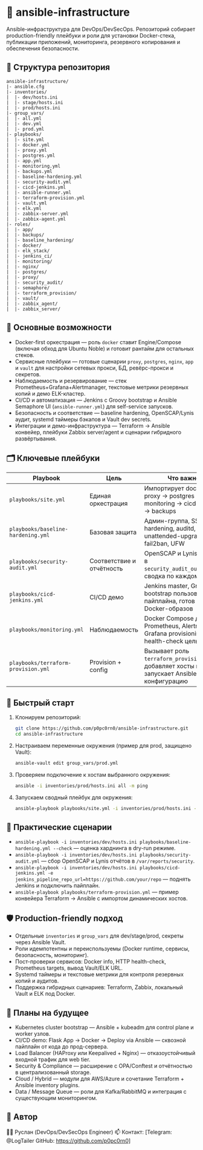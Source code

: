 # 🚀 ansible-infrastructure

Ansible-инфраструктура для DevOps/DevSecOps. Репозиторий собирает production-friendly плейбуки и роли для установки Docker-стека, публикации приложений, мониторинга, резервного копирования и обеспечения безопасности.

## 📂 Структура репозитория
```
ansible-infrastructure/
|- ansible.cfg
|- inventories/
|  |- dev/hosts.ini
|  |- stage/hosts.ini
|  |- prod/hosts.ini
|- group_vars/
|  |- all.yml
|  |- dev.yml
|  |- prod.yml
|- playbooks/
|  |- site.yml
|  |- docker.yml
|  |- proxy.yml
|  |- postgres.yml
|  |- app.yml
|  |- monitoring.yml
|  |- backups.yml
|  |- baseline-hardening.yml
|  |- security-audit.yml
|  |- cicd-jenkins.yml
|  |- ansible-runner.yml
|  |- terraform-provision.yml
|  |- vault.yml
|  |- elk.yml
|  |- zabbix-server.yml
|  |- zabbix-agent.yml
|- roles/
|  |- app/
|  |- backups/
|  |- baseline_hardening/
|  |- docker/
|  |- elk_stack/
|  |- jenkins_ci/
|  |- monitoring/
|  |- nginx/
|  |- postgres/
|  |- proxy/
|  |- security_audit/
|  |- semaphore/
|  |- terraform_provision/
|  |- vault/
|  |- zabbix_agent/
|  |- zabbix_server/
```

## 🔑 Основные возможности
- Docker-first оркестрация — роль `docker` ставит Engine/Compose (включая обход для Ubuntu Noble) и готовит рантайм для остальных стеков.
- Сервисные плейбуки — готовые сценарии `proxy`, `postgres`, `nginx`, `app` и `vault` для настройки сетевых прокси, БД, ревёрс-прокси и секретов.
- Наблюдаемость и резервирование — стек Prometheus+Grafana+Alertmanager, текстовые метрики резервных копий и демо ELK-кластер.
- CI/CD и автоматизация — Jenkins с Groovy bootstrap и Ansible Semaphore UI (`ansible-runner.yml`) для self-service запусков.
- Безопасность и соответствие — baseline hardening, OpenSCAP/Lynis аудит, systemd таймеры бэкапов и Vault dev secrets.
- Интеграции и демо-инфраструктура — Terraform -> Ansible конвейер, плейбуки Zabbix server/agent и сценарии гибридного развёртывания.

## 🗂️ Ключевые плейбуки
| Playbook | Цель | Что важно |
| --- | --- | --- |
| `playbooks/site.yml` | Единая оркестрация | Импортирует docker -> proxy -> postgres -> app -> monitoring -> cicd-jenkins -> backups |
| `playbooks/baseline-hardening.yml` | Базовая защита | Админ-группа, SSH hardening, auditd, unattended-upgrades, fail2ban, UFW |
| `playbooks/security-audit.yml` | Соответствие и отчётность | OpenSCAP и Lynis, отчёты в `security_audit_output_dir`, сводка по каждому хосту |
| `playbooks/cicd-jenkins.yml` | CI/CD демо | Jenkins master, Groovy bootstrap пользователя/пайплайна, готов к сборке Docker-образов |
| `playbooks/monitoring.yml` | Наблюдаемость | Docker Compose для Prometheus, Alertmanager, Grafana provisioning и health-check цель |
| `playbooks/terraform-provision.yml` | Provision + config | Вызывает роль `terraform_provision`, добавляет хосты и запускает Ansible пост-конфигурацию |

## 🚀 Быстрый старт
1. Клонируем репозиторий:
   ```bash
   git clone https://github.com/p0pc0rn0/ansible-infrastructure.git
   cd ansible-infrastructure
   ```
2. Настраиваем переменные окружения (пример для prod, защищено Vault):
   ```bash
   ansible-vault edit group_vars/prod.yml
   ```
3. Проверяем подключение к хостам выбранного окружения:
   ```bash
   ansible -i inventories/prod/hosts.ini all -m ping
   ```
4. Запускаем сводный плейбук для окружения:
   ```bash
   ansible-playbook playbooks/site.yml -i inventories/prod/hosts.ini -e env=prod
   ```

## 🧪 Практические сценарии
- `ansible-playbook -i inventories/dev/hosts.ini playbooks/baseline-hardening.yml --check` — оценка харднинга в dry-run режиме.
- `ansible-playbook -i inventories/dev/hosts.ini playbooks/security-audit.yml` — сбор OpenSCAP и Lynis отчётов в `/var/reports/security`.
- `ansible-playbook -i inventories/dev/hosts.ini playbooks/cicd-jenkins.yml -e jenkins_pipeline_repo_url=https://github.com/your/repo` — поднять Jenkins и подключить пайплайн.
- `ansible-playbook playbooks/terraform-provision.yml` — пример конвейера Terraform -> Ansible с импортом динамических хостов.

## 🛡 Production-friendly подход
- Отдельные `inventories` и `group_vars` для dev/stage/prod, секреты через Ansible Vault.
- Роли идемпотентны и переиспользуемы (Docker runtime, сервисы, безопасность, мониторинг).
- Пост-проверки сервисов: Docker info, HTTP health-check, Prometheus targets, вывод Vault/ELK URL.
- Systemd таймеры и текстовые метрики для контроля резервных копий и аудитов.
- Поддержка гибридных сценариев: Terraform, Zabbix, локальный Vault и ELK под Docker.

## 📌 Планы на будущее
- Kubernetes cluster bootstrap — Ansible + kubeadm для control plane и worker узлов.
- CI/CD demo: Flask App -> Docker -> Deploy via Ansible — сквозной пайплайн от кода до прод-сервера.
- Load Balancer (HAProxy или Keepalived + Nginx) — отказоустойчивый входной трафик для web tier.
- Security & Compliance — расширение с OPA/Conftest и отчётностью в централизованный storage.
- Cloud / Hybrid — модули для AWS/Azure и сочетание Terraform + Ansible inventory plugins.
- Data / Message Queue — роли для Kafka/RabbitMQ и интеграция с существующим мониторингом.

## 👤 Автор
👨‍💻 Руслан (DevOps/DevSecOps Engineer)
📫 Контакт: [Telegram: @LogTailer
             GitHub: https://github.com/p0pc0rn0]

